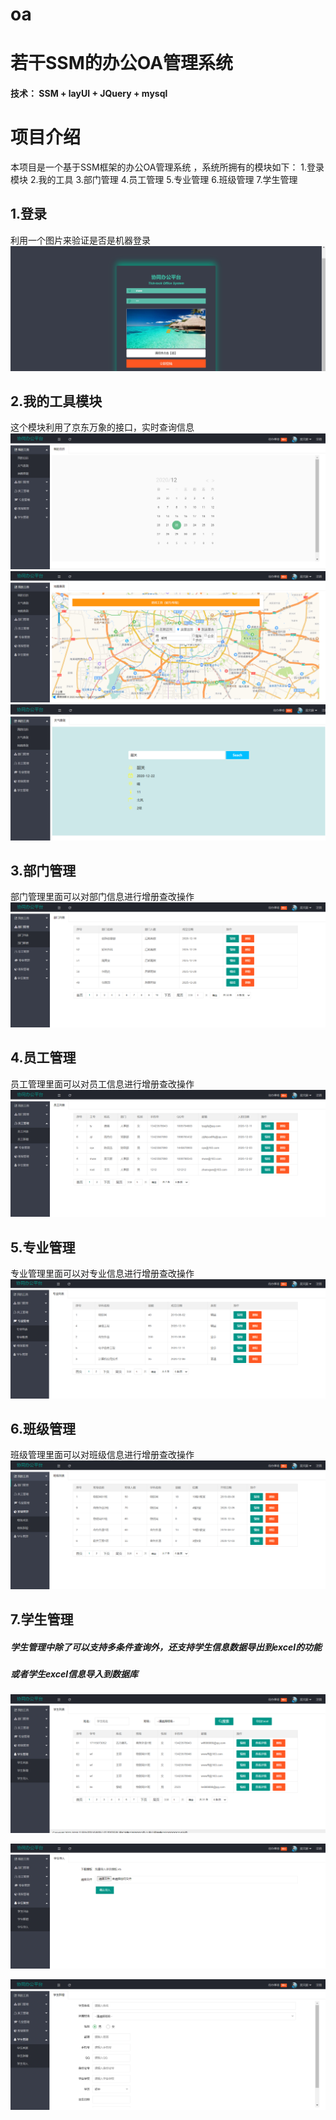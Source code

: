 # oa

若干SSM的办公OA管理系统
====

#### 技术： SSM  +   layUI  +   JQuery  +  mysql 


# 项目介绍

本项目是一个基于SSM框架的办公OA管理系统 ，系统所拥有的模块如下： 
1.登录模块
2.我的工具
3.部门管理
4.员工管理
5.专业管理
6.班级管理
7.学生管理





1.登录
-
利用一个图片来验证是否是机器登录
![](https://github.com/yulinlin-lin/oa/blob/main/projectImages/login.PNG)



2.我的工具模块
-
这个模块利用了京东万象的接口，实时查询信息
![](https://github.com/yulinlin-lin/oa/blob/main/projectImages/mytool_cal.PNG)
![](https://github.com/yulinlin-lin/oa/blob/main/projectImages/mytool_map.PNG)
![](https://github.com/yulinlin-lin/oa/blob/main/projectImages/mytool_wea.PNG)



3.部门管理
-
部门管理里面可以对部门信息进行增册查改操作
![](https://github.com/yulinlin-lin/oa/blob/main/projectImages/dept.PNG)

4.员工管理
-
员工管理里面可以对员工信息进行增册查改操作
![](https://github.com/yulinlin-lin/oa/blob/main/projectImages/emp.PNG)


5.专业管理
-
专业管理里面可以对专业信息进行增册查改操作
![](https://github.com/yulinlin-lin/oa/blob/main/projectImages/profession.PNG)

6.班级管理
-
班级管理里面可以对班级信息进行增册查改操作
![](https://github.com/yulinlin-lin/oa/blob/main/projectImages/class.PNG)

7.学生管理
-
##### 学生管理中除了可以支持多条件查询外，还支持学生信息数据导出到excel的功能<br/>
##### 或者学生excel信息导入到数据库

![](https://github.com/yulinlin-lin/oa/blob/main/projectImages/student_list.PNG)


![](https://github.com/yulinlin-lin/oa/blob/main/projectImages/student_import.PNG)


![](https://github.com/yulinlin-lin/oa/blob/main/projectImages/student_add.PNG)


       
